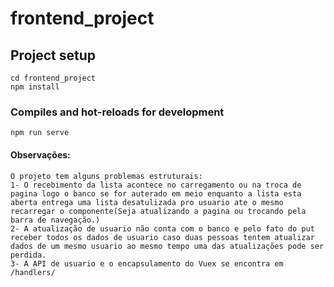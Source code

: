 # frontend_project

## Project setup
```
cd frontend_project
npm install
```

### Compiles and hot-reloads for development
```
npm run serve
```

#### Observações:
```
O projeto tem alguns problemas estruturais:
1- O recebimento da lista acontece no carregamento ou na troca de pagina logo o banco se for auterado em meio enquanto a lista esta aberta entrega uma lista desatulizada pro usuario ate o mesmo recarregar o componente(Seja atualizando a pagina ou trocando pela barra de navegação.)
2- A atualização de usuario não conta com o banco e pelo fato do put receber todos os dados de usuario caso duas pessoas tentem atualizar dados de um mesmo usuario ao mesmo tempo uma das atualizações pode ser perdida.
3- A API de usuario e o encapsulamento do Vuex se encontra em /handlers/
```